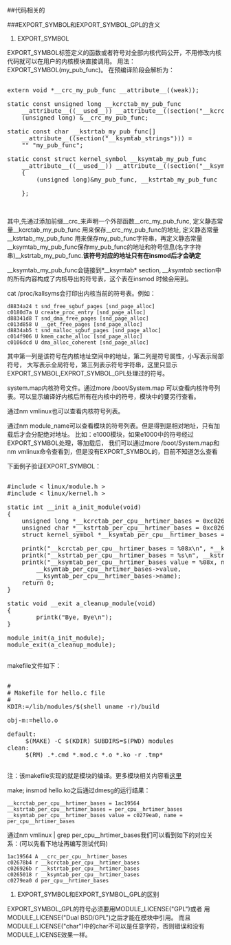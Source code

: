 <!---这里放一些暂时还不知道怎么分类的知识点-->

##代码相关的

###EXPORT_SYMBOL和EXPORT_SYMBOL_GPL的含义

1. EXPORT_SYMBOL

EXPORT_SYMBOL标签定义的函数或者符号对全部内核代码公开，不用修改内核代码就可以在用户的内核模块直接调用。
用法：EXPORT_SYMBOL(my_pub_func)。 在预编译阶段会解析为：

<pre class="brush: c">

extern void *__crc_my_pub_func __attribute__((weak));

static const unsigned long __kcrctab_my_pub_func 
    __attribute__((__used__)) __attribute__((section("__kcrctab" ""), unused)) = 
    (unsigned long) &__crc_my_pub_func; 

static const char __kstrtab_my_pub_func[] 
    __attribute__((section("__ksymtab_strings"))) = 
    "" "my_pub_func"; 

static const struct kernel_symbol __ksymtab_my_pub_func 
    __attribute__((__used__)) __attribute__((section("__ksymtab" ""), unused)) = 
    { 
        (unsigned long)&my_pub_func, __kstrtab_my_pub_func 
        
    };


</pre>

其中,先通过添加前缀__crc_来声明一个外部函数__crc_my_pub_func, 定义静态常量__kcrctab_my_pub_func 用来保存__crc_my_pub_func的地址, 定义静态常量__kstrtab_my_pub_func 用来保存my_pub_func字符串，再定义静态常量 __ksymtab_my_pub_func保存my_pub_func的地址和符号信息(名字字符串)__kstrtab_my_pub_func.**该符号对应的地址只有在insmod后才会确定**

__ksymtab_my_pub_func会链接到*__ksymtab* section, *__ksymtab* section中的所有内容构成了内核导出的符号表，这个表在insmod 时候会用到。

cat /proc/kallsyms会打印出内核当前的符号表。例如：
    
    d8834a24 t snd_free_sgbuf_pages [snd_page_alloc]
    c0180d7a U create_proc_entry [snd_page_alloc]
    d88341d8 T snd_dma_free_pages [snd_page_alloc]
    c013d858 U __get_free_pages [snd_page_alloc]
    d8834ab5 t snd_malloc_sgbuf_pages [snd_page_alloc]
    c014f906 U kmem_cache_alloc [snd_page_alloc]
    c0106dcd U dma_alloc_coherent [snd_page_alloc]

其中第一列是该符号在内核地址空间中的地址，第二列是符号属性，小写表示局部符号， 大写表示全局符号，第三列表示符号字符串，这里只显示EXPORT_SYMBOL,EXPROT_SYMBOL_GPL处理过的符号。

system.map内核符号文件。通过more /boot/System.map 可以查看内核符号列表。可以显示编译好内核后所有在内核中的符号，模块中的要另行查看。

通过nm vmlinux也可以查看内核符号列表。

通过nm module_name可以查看模块的符号列表。但是得到是相对地址，只有加载后才会分配绝对地址。
比如：e1000模块，如果e1000中的符号经过EXPORT_SYMBOL处理，等加载后，
我们可以通过more /boot/System.map和nm vmlinux命令查看到，但是没有EXPORT_SYMBOL的，目前不知道怎么查看

下面例子验证EXPORT_SYMBOL：

<pre class="brush: c">

#include < linux/module.h >  
#include < linux/kernel.h >  
 
static int __init a_init_module(void)  
{  
    unsigned long *__kcrctab_per_cpu__hrtimer_bases = 0xc02678b4;  
    unsigned char *__kstrtab_per_cpu__hrtimer_bases = 0xc026926b;  
    struct kernel_symbol *__ksymtab_per_cpu__hrtimer_bases = 0xc0265018;  
      
    printk("__kcrctab_per_cpu__hrtimer_bases = %08x\n", *__kcrctab_per_cpu__hrtimer_bases);  
    printk("__kstrtab_per_cpu__hrtimer_bases = %s\n", __kstrtab_per_cpu__hrtimer_bases);  
    printk("__ksymtab_per_cpu__hrtimer_bases value = %08x, name = %s\n", 
        __ksymtab_per_cpu__hrtimer_bases->value, 
        __ksymtab_per_cpu__hrtimer_bases->name);      
    return 0;  
}  
      
static void __exit a_cleanup_module(void)  
{  
        printk("Bye, Bye\n");  
}  

module_init(a_init_module);  
module_exit(a_cleanup_module);  

</pre>

makefile文件如下：

<pre class="brush:c">

#  
# Makefile for hello.c file  
#  
KDIR:=/lib/modules/$(shell uname -r)/build  

obj-m:=hello.o  
  
default:  
     $(MAKE) -C $(KDIR) SUBDIRS=$(PWD) modules  
clean:  
     $(RM) .*.cmd *.mod.c *.o *.ko -r .tmp*  

</pre>

注：该makefile实现的就是模块的编译。更多模块相关内容看[这里](how_to_make_a_modules.html)

make; insmod hello.ko之后通过dmesg的运行结果：

    __kcrctab_per_cpu__hrtimer_bases = 1ac19564
    __kstrtab_per_cpu__hrtimer_bases = per_cpu__hrtimer_bases
    __ksymtab_per_cpu__hrtimer_bases value = c0279ea0, name = per_cpu__hrtimer_bases

通过nm vmlinux | grep per_cpu__hrtimer_bases我们可以看到如下的对应关系：(可以先看下地址再编写测试代码)
    
    1ac19564 A __crc_per_cpu__hrtimer_bases
    c02678b4 r __kcrctab_per_cpu__hrtimer_bases
    c026926b r __kstrtab_per_cpu__hrtimer_bases
    c0265018 r __ksymtab_per_cpu__hrtimer_bases
    c0279ea0 d per_cpu__hrtimer_bases

1. EXPORT_SYMBOL和EXPORT_SYMBOL_GPL的区别

EXPORT_SYMBOL_GPL的符号必须要用MODULE_LICENSE("GPL")或者
用MODULE_LICENSE("Dual BSD/GPL")之后才能在模块中引用。
而且MODULE_LICENSE("char")中的char不可以是任意字符，否则错误和没有MODULE_LICENSE效果一样。



